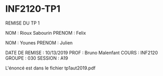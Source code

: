 # INF2120-TP1

REMISE DU TP 1

NOM : Rioux Sabourin
PRENOM : Felix

NOM : Younes
PRENOM : Julien

DATE DE REMISE : 10/13/2019
PROF : Bruno Malenfant
COURS : INF2120
GROUPE : 030
SESSION : A19

L'énoncé est dans le fichier tp1aut2019.pdf


